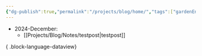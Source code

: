```yaml
---
{"dg-publish":true,"permalink":"/projects/blog/home/","tags":["gardenEntry"]}
---
```


- 2024-December: 
    - [[Projects/Blog/Notes/testpost\|testpost]]


{ .block-language-dataview}
